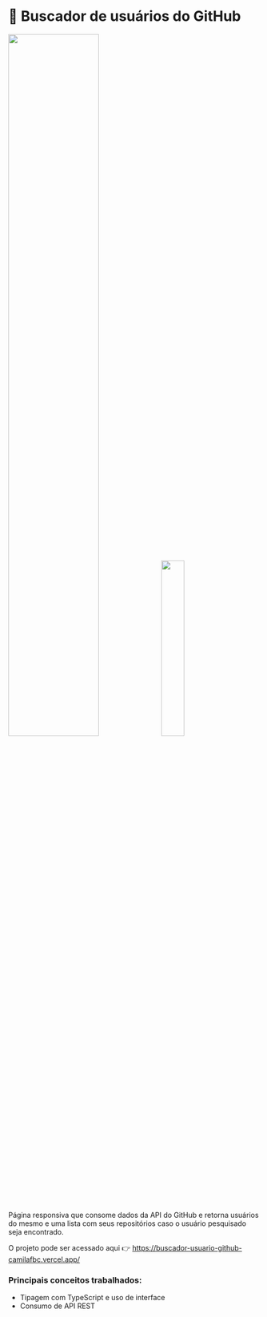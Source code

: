 # 🔎 Buscador de usuários do GitHub

<p>
  <img width="60%" src="https://raw.githubusercontent.com/camilafbc/buscador-usuario-github/main/to-readme/to-readme.jpeg">
  <img width="30%" src="https://raw.githubusercontent.com/camilafbc/buscador-usuario-github/main/to-readme/to-readme(01).jpeg">
</p>

Página responsiva que consome dados da API do GitHub e retorna usuários do mesmo e uma lista com seus repositórios caso o usuário pesquisado seja encontrado.

O projeto pode ser acessado aqui 👉 https://buscador-usuario-github-camilafbc.vercel.app/

### Principais conceitos trabalhados:
* Tipagem com TypeScript e uso de interface
* Consumo de API REST

